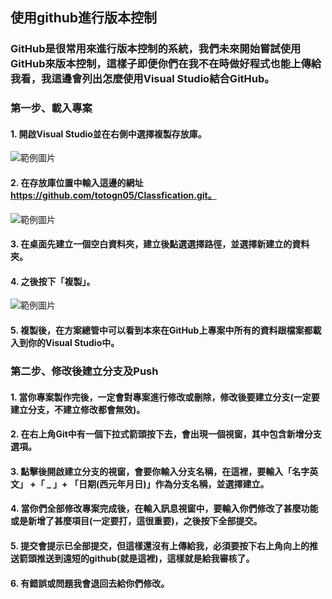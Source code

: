 ## 使用github進行版本控制
### GitHub是很常用來進行版本控制的系統，我們未來開始嘗試使用GitHub來版本控制，這樣子即便你們在我不在時做好程式也能上傳給我看，我這邊會列出怎麼使用Visual Studio結合GitHub。
### 第一步、載入專案
#### 1. 開啟Visual Studio並在右側中選擇複製存放庫。
![範例圖片](https://github.com/totogn05/MIRDC/blob/main/aa.png)
#### 2. 在存放庫位置中輸入這邊的網址 https://github.com/totogn05/Classfication.git。
![範例圖片](https://github.com/totogn05/MIRDC/blob/main/Input_URL.png)
#### 3. 在桌面先建立一個空白資料夾，建立後點選選擇路徑，並選擇新建立的資料夾。
#### 4. 之後按下「複製」。
![範例圖片](https://github.com/totogn05/MIRDC/blob/main/CopyBtn.png)
#### 5. 複製後，在方案總管中可以看到本來在GitHub上專案中所有的資料跟檔案都載入到你的Visual Studio中。
### 第二步、修改後建立分支及Push
#### 1. 當你專案製作完後，一定會對專案進行修改或刪除，修改後要建立分支(一定要建立分支，不建立修改都會無效)。
#### 2. 在右上角Git中有一個下拉式箭頭按下去，會出現一個視窗，其中包含新增分支選項。
#### 3. 點擊後開啟建立分支的視窗，會要你輸入分支名稱，在這裡，要輸入「名字英文」 +「 _ 」+ 「日期(西元年月日)」作為分支名稱，並選擇建立。
#### 4. 當你們全部修改專案完成後，在輸入訊息視窗中，要輸入你們修改了甚麼功能或是新增了甚麼項目(一定要打，這很重要)，之後按下全部提交。
#### 5. 提交會提示已全部提交，但這樣還沒有上傳給我，必須要按下右上角向上的推送箭頭推送到遠短的github(就是這裡)，這樣就是給我審核了。
#### 6. 有錯誤或問題我會退回去給你們修改。
